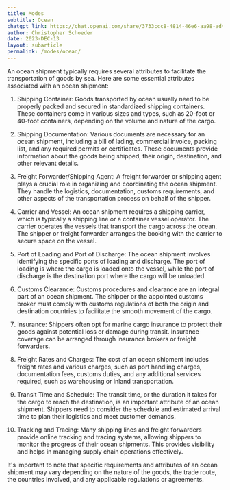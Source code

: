 ```yaml
---
title: Modes
subtitle: Ocean
chatgpt_link: https://chat.openai.com/share/3733ccc8-4814-46e6-aa98-ad48ee24e2a3
author: Christopher Schoeder
date: 2023-DEC-13
layout: subarticle
permalink: /modes/ocean/
---
```


An ocean shipment typically requires several attributes to facilitate the transportation of goods by sea. Here are some essential attributes associated with an ocean shipment:

1. Shipping Container: Goods transported by ocean usually need to be properly packed and secured in standardized shipping containers. These containers come in various sizes and types, such as 20-foot or 40-foot containers, depending on the volume and nature of the cargo.

2. Shipping Documentation: Various documents are necessary for an ocean shipment, including a bill of lading, commercial invoice, packing list, and any required permits or certificates. These documents provide information about the goods being shipped, their origin, destination, and other relevant details.

3. Freight Forwarder/Shipping Agent: A freight forwarder or shipping agent plays a crucial role in organizing and coordinating the ocean shipment. They handle the logistics, documentation, customs requirements, and other aspects of the transportation process on behalf of the shipper.

4. Carrier and Vessel: An ocean shipment requires a shipping carrier, which is typically a shipping line or a container vessel operator. The carrier operates the vessels that transport the cargo across the ocean. The shipper or freight forwarder arranges the booking with the carrier to secure space on the vessel.

5. Port of Loading and Port of Discharge: The ocean shipment involves identifying the specific ports of loading and discharge. The port of loading is where the cargo is loaded onto the vessel, while the port of discharge is the destination port where the cargo will be unloaded.

6. Customs Clearance: Customs procedures and clearance are an integral part of an ocean shipment. The shipper or the appointed customs broker must comply with customs regulations of both the origin and destination countries to facilitate the smooth movement of the cargo.

7. Insurance: Shippers often opt for marine cargo insurance to protect their goods against potential loss or damage during transit. Insurance coverage can be arranged through insurance brokers or freight forwarders.

8. Freight Rates and Charges: The cost of an ocean shipment includes freight rates and various charges, such as port handling charges, documentation fees, customs duties, and any additional services required, such as warehousing or inland transportation.

9. Transit Time and Schedule: The transit time, or the duration it takes for the cargo to reach the destination, is an important attribute of an ocean shipment. Shippers need to consider the schedule and estimated arrival time to plan their logistics and meet customer demands.

10. Tracking and Tracing: Many shipping lines and freight forwarders provide online tracking and tracing systems, allowing shippers to monitor the progress of their ocean shipments. This provides visibility and helps in managing supply chain operations effectively.

It's important to note that specific requirements and attributes of an ocean shipment may vary depending on the nature of the goods, the trade route, the countries involved, and any applicable regulations or agreements.
